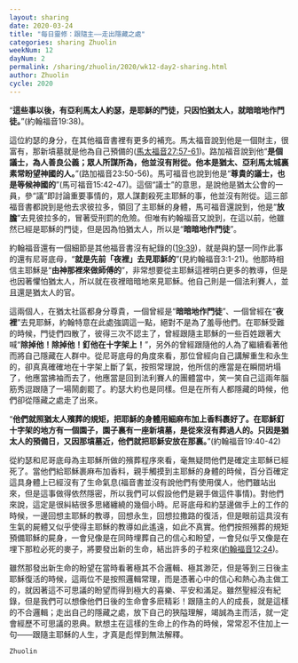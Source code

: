 ```yaml
---
layout: sharing
date: 2020-03-24
title: "每日靈修：跟隨主——走出隱藏之處"
categories: sharing Zhuolin
weekNum: 12
dayNum: 2
permalink: /sharing/zhuolin/2020/wk12-day2-sharing.html
author: Zhuolin
cycle: 2020
---
```


“**這些事以後，有亞利馬太人約瑟，是耶穌的門徒，只因怕猶太人，就暗暗地作門徒。**”(約翰福音19:38)。  

這位約瑟的身分，在其他福音書裡有更多的補充。馬太福音說到他是一個財主，很富有，那新墳墓就是他為自己預備的([馬太福音27:57-61](https://www.biblegateway.com/quicksearch/?quicksearch=馬太福音27%3A57-61&qs_version=CUVMPT))。路加福音說到他“**是個議士，為人善良公義；眾人所謀所為，他並沒有附從。他本是猶太、亞利馬太城裏素常盼望神國的人。**”(路加福音23:50-56)。馬可福音也說到他是“**尊貴的議士，也是等候神國的**”(馬可福音15:42-47)。這個“議士”的意思，是說他是猶太公會的一員，參“議”即討論重要事情的，眾人謀劃殺死主耶穌的事，他並沒有附從。這三部福音書都說到是他去求彼拉多，領回了主耶穌的身體，馬可福音還說到，他是“**放膽**”去見彼拉多的，冒著受刑罰的危險。但唯有約翰福音又說到，在這以前，他雖然已經是耶穌的門徒，但是因為怕猶太人，所以是“**暗暗地作門徒**”。  

約翰福音還有一個細節是其他福音書沒有紀錄的([19:39](https://www.biblegateway.com/quicksearch/?quicksearch=約翰福音19%3A39&qs_version=CUVMPT))，就是與約瑟一同作此事的還有尼哥底母，“**就是先前「夜裡」去見耶穌的**”(見約翰福音3:1-21)。他那時相信主耶穌是“**由神那裡來做師傅的**”，非常想要從主耶穌這裡明白更多的教導，但是也因著懼怕猶太人，所以就在夜裡暗暗地來見耶穌。他自己則是一個法利賽人，並且還是猶太人的官。  

這兩個人，在猶太社區都身分尊貴，一個曾經是“**暗暗地作門徒**”、一個曾經在“**夜裡**”去見耶穌，約翰特意在此處強調這一點，絕對不是為了羞辱他們。在耶穌受難的時候，門徒們四散了，彼得三次不認主了，曾經跟隨主耶穌的一些百姓跟著大喊“**除掉他！除掉他！釘他在十字架上！**”，另外的曾經跟隨他的人為了繼續看著他而將自己隱藏在人群中。從尼哥底母的角度來看，那位曾經向自己講解重生和永生的，卻真真確確地在十字架上斷了氣，按照常理說，他所信的應當是在瞬間坍塌了，他應當拂袖而去了，他應當是回到法利賽人的團體當中，笑一笑自己這兩年腦筋秀逗跟隨了一場鬧劇罷了。約瑟大約也是同樣。但是在所有人都隱藏的時候，他們卻從隱藏之處走了出來。  

“**他們就照猶太人殯葬的規矩，把耶穌的身體用細麻布加上香料裹好了。在耶穌釘十字架的地方有一個園子，園子裏有一座新墳墓，是從來沒有葬過人的。只因是猶太人的預備日，又因那墳墓近，他們就把耶穌安放在那裏。**”(約翰福音19:40-42)  

從約瑟和尼哥底母為主耶穌所做的殯葬程序來看，毫無疑問他們是確定主耶穌已經死了。當他們給耶穌裹麻布加香料，親手觸摸到主耶穌的身體的時候，百分百確定這具身體上已經沒有了生命氣息(福音書並沒有說他們有使用僕人，他們雖站出來，但是這事做得依然隱密，所以我們可以假設他們是親手做這件事情)。對他們來說，這定是很糾結很多思緒纏繞的幾個小時。尼哥底母和約瑟邊做手上的工作的時候，一邊回想主耶穌的教導，回想永生，回想拉撒路的復活，但是眼前這具沒有生氣的屍體又似乎使得主耶穌的教導如此遙遠，如此不真實。他們按照殯葬的規矩預備耶穌的屍身，一會兒像是在同時埋葬自己的信心和盼望，一會兒似乎又像是在埋下那粒必死的麥子，將要發出新的生命，結出許多的子粒來([約翰福音12:24](https://www.biblegateway.com/quicksearch/?quicksearch=約翰福音12%3A24&qs_version=CUVMPT))。  

雖然那發出新生命的盼望在當時看著極其不合邏輯、極其渺茫，但是等到三日後主耶穌復活的時候，這兩位不是按照邏輯常理，而是憑著心中的信心和熱心為主做工的，就因著這不可思議的盼望而得到極大的喜樂、平安和滿足。雖然聖經沒有紀錄，但是我們可以想像他們日後的生命會多麽精彩！跟隨主的人的成長，就是這樣的不合邏輯；走出自己的隱藏之處，放下自己的狹隘理解，竭誠為主而活，就一定會經歷不可思議的恩典。默想主在這樣的生命上的作為的時候，常常忍不住加上一句——跟隨主耶穌的人生，才真是彪悍到無法解釋。  

`Zhuolin`  
